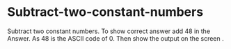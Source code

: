 # Subtract-two-constant-numbers
Subtract two constant numbers. To show correct answer add 48 in the  Answer. As 48 is the ASCII code of 0. Then show the output on the screen .
